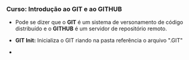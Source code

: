 ### Curso: Introdução ao GIT e ao GITHUB

- Pode se dizer que o **GIT** é um sistema de versonamento de código distribuído e o **GITHUB** é um servidor de repositório remoto.

- **GIT Init:** Inicializa o GIT riando na pasta referência o arquivo ".GIT"

- 
